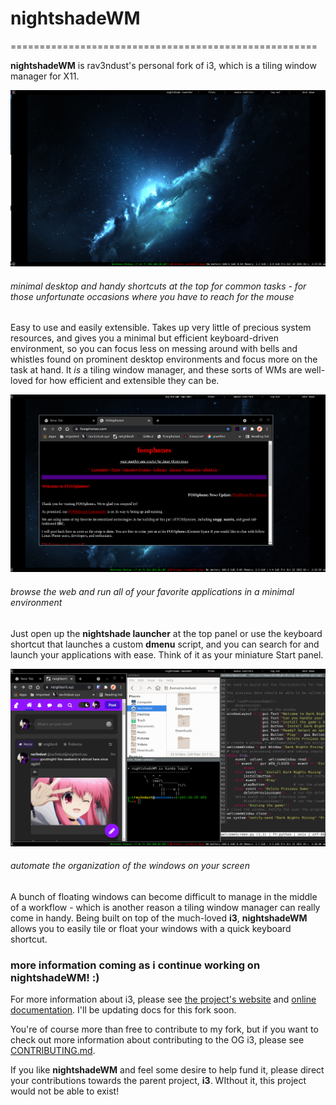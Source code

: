 # nightshadeWM
=====================================================

**nightshadeWM** is rav3ndust's personal fork of i3, which is a tiling window manager for X11.

![nightshadeWM desktop](img/desktop.png) 
###### minimal desktop and handy shortcuts at the top for common tasks - for those unfortunate occasions where you have to reach for the mouse

Easy to use and easily extensible. Takes up very little of precious system resources, and gives you a minimal but efficient keyboard-driven environment, so you can focus less on messing around with bells and whistles found on prominent desktop environments and focus more on the task at hand. It *is* a tiling window manager, and these sorts of WMs are well-loved for how efficient and extensible they can be. 

![browsing the web in nightshadeWM](img/browsingweb.png)
###### browse the web and run all of your favorite applications in a minimal environment 

Just open up the **nightshade launcher** at the top panel or use the keyboard shortcut that launches a custom **dmenu** script, and you can search for and launch your applications with ease. Think of it as your miniature Start panel. 

![tiling with nightshadeWM](img/tiling.png)
###### automate the organization of the windows on your screen

A bunch of floating windows can become difficult to manage in the middle of a workflow - which is another reason a tiling window manager can really come in handy. Being built on top of the much-loved **i3**, **nightshadeWM** allows you to easily tile or float your windows with a quick keyboard shortcut. 

### more information coming as i continue working on nightshadeWM! :) 

For more information about i3, please see [the project's website](https://i3wm.org/) and [online documentation](https://i3wm.org/docs/). I'll be updating docs for this fork soon. 

You're of course more than free to contribute to my fork, but if you want to check out more information about contributing to the OG i3, please see [CONTRIBUTING.md](.github/CONTRIBUTING.md).

If you like **nightshadeWM** and feel some desire to help fund it, please direct your contributions towards the parent project, **i3**. WIthout it, this project would not be able to exist! 
